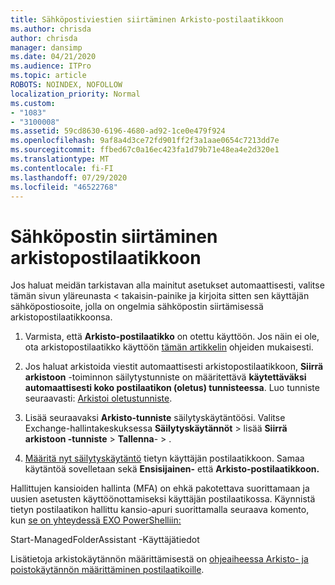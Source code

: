 ```yaml
---
title: Sähköpostiviestien siirtäminen Arkisto-postilaatikkoon
ms.author: chrisda
author: chrisda
manager: dansimp
ms.date: 04/21/2020
ms.audience: ITPro
ms.topic: article
ROBOTS: NOINDEX, NOFOLLOW
localization_priority: Normal
ms.custom:
- "1083"
- "3100008"
ms.assetid: 59cd8630-6196-4680-ad92-1ce0e479f924
ms.openlocfilehash: 9af8a4d3ce72fd901ff2f3a1aae0654c7213dd7e
ms.sourcegitcommit: ffbed67c0a16ec423fa1d79b71e48ea4e2d320e1
ms.translationtype: MT
ms.contentlocale: fi-FI
ms.lasthandoff: 07/29/2020
ms.locfileid: "46522768"
---
```

# <a name="move-email-to-the-archive-mailbox"></a>Sähköpostin siirtäminen arkistopostilaatikkoon

Jos haluat meidän tarkistavan alla mainitut asetukset automaattisesti, valitse tämän sivun yläreunasta < takaisin-painike ja kirjoita sitten sen käyttäjän sähköpostiosoite, jolla on ongelmia sähköpostin siirtämisessä arkistopostilaatikkoonsa.

1. Varmista, että **Arkisto-postilaatikko** on otettu käyttöön. Jos näin ei ole, ota arkistopostilaatikko käyttöön [tämän artikkelin](https://docs.microsoft.com/microsoft-365/compliance/enable-archive-mailboxes) ohjeiden mukaisesti.

2. Jos haluat arkistoida viestit automaattisesti arkistopostilaatikkoon, **Siirrä arkistoon** -toiminnon säilytystunniste on määritettävä **käytettäväksi automaattisesti koko postilaatikon (oletus) tunnisteessa**. Luo tunniste seuraavasti: [Arkistoi oletustunniste](https://docs.microsoft.com/microsoft-365/compliance/set-up-an-archive-and-deletion-policy-for-mailboxes#create-a-custom-archive-default-policy-tag).

3. Lisää seuraavaksi **Arkisto-tunniste** säilytyskäytäntöösi. Valitse Exchange-hallintakeskuksessa **Säilytyskäytännöt** > lisää **Siirrä arkistoon -tunniste** > **Tallenna**- > .

4. [Määritä nyt säilytyskäytäntö](https://docs.microsoft.com/exchange/security-and-compliance/messaging-records-management/apply-retention-policy) tietyn käyttäjän postilaatikkoon. Samaa käytäntöä sovelletaan sekä **Ensisijainen-** että **Arkisto-postilaatikkoon.**

Hallittujen kansioiden hallinta (MFA) on ehkä pakotettava suorittamaan ja uusien asetusten käyttöönottamiseksi käyttäjän postilaatikossa. Käynnistä tietyn postilaatikon hallittu kansio-apuri suorittamalla seuraava komento, kun [se on yhteydessä EXO PowerShelliin:](https://docs.microsoft.com/powershell/exchange/exchange-online/connect-to-exchange-online-powershell/connect-to-exchange-online-powershell?view=exchange-ps)
  
Start-ManagedFolderAssistant -Käyttäjätiedot<name of the mailbox>

Lisätietoja arkistokäytännön määrittämisestä on [ohjeaiheessa Arkisto- ja poistokäytännön määrittäminen postilaatikoille](https://docs.microsoft.com/microsoft-365/compliance/set-up-an-archive-and-deletion-policy-for-mailboxes#step-1-enable-archive-mailboxes-for-users).
  